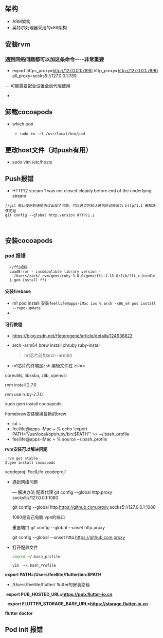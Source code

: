 ## 架构

- ARM架构
- 英特尔处理器采用的x86架构

## 安装rvm

### 遇到网络问题都可以加这条命令----非常重要

- export https_proxy=http://127.0.0.1:7890 http_proxy=http://127.0.0.1:7890 all_proxy=socks5://127.0.0.1:789

— 可能需要配合设置全局代理使用 



- ​

##  卸载cocoapods

- which pod 

  - ```
    sudo rm -rf /usr/local/bin/pod

    ```

## 更改host文件（对push有用）

- sudo vim /etc/hosts

## Push报错

-  HTTP/2 stream 1 was not closed cleanly before end of the underlying stream

  ```
  //git 默认使用的通信协议出现了问题，可以通过将默认通信协议修改为 http/1.1 来解决该问题
  git config --global http.version HTTP/1.1
  ```

  ​

## 安装cocoapods

### pod 报错

```shell
  //ffi报错
  LoadError - incompatible library version -
    /Users/zack/.rvm/gems/ruby-3.0.0/gems/ffi-1.15.0/lib/ffi_c.bundle
  $ gem install ffi
```



#### 安装firebase

- m1 pod install 安装`feellife@apps-iMac ios % arch -x86_64 pod install --repo-update`
- ​

#### 可行教程

- https://blog.csdn.net/Heterogene/article/details/124936822





- arch -arm64 brew install chruby ruby-install

  > m1芯片前加arch -arm64

- m1芯片的终端是zsh 编辑文件在 zshrc

coreutils, libksba, zlib, openssl

rvm install 2.7.0

rvm use ruby-2.7.0

sudo gem install cocoapods



homebrew安装替换最新的brew 

- cd ~ 
- feellife@apps-iMac ~ % echo 'export PATH="/usr/local/opt/ruby/bin:$PATH"' >> ~/.bash_profile
- feellife@apps-iMac ~ % source ~/.bash_profile

__rvm安装可以解决问题__



```
.rvm get stable  
2.gem install cocoapods 
```

xcodeproj 'FeelLife.xcodeproj'

- 遇到网络问题  

  — 解决办法 配置代理 git config --global http.proxy socks5://127.0.0.1:1080

  git config --global http.https://github.com.proxy socks5://127.0.0.1:1080

  1080是自己电脑 vpn的端口

  重置端口 git config --global --unset http.proxy

  git config --global --unset http.https://github.com.proxy

- 打开配置文件

  ```bash
  source ~/.bash_profile
  ```

  ~~~
  vim  ~/.bash_Profile
  ~~~

**export PATH=/Users/feellite/flutter/bin:$PATH** 

- /Users/feellite/flutter/ flutter的安装路径

 **export PUB_HOSTED_URL=https://pub.flutter-io.cn**

  **export FLUTTER_STORAGE_BASE_URL=https://storage.flutter-io.cn**

**flutter doctor** 

## Pod init 报错

